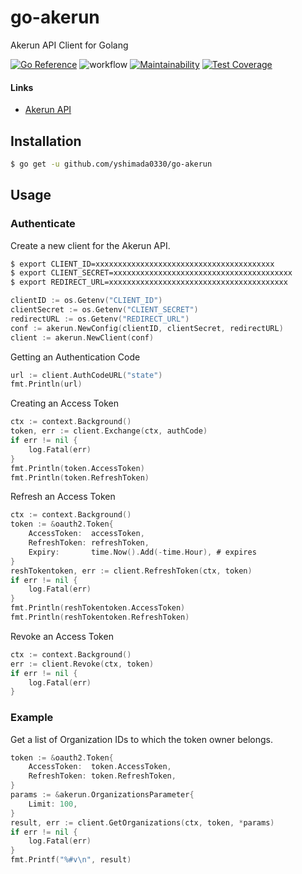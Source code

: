 # go-akerun
Akerun API Client for Golang

[![Go Reference](https://pkg.go.dev/badge/github.com/yshimada0330/go-akerun.svg)](https://pkg.go.dev/github.com/yshimada0330/go-akerun)
![workflow](https://github.com/yshimada0330/go-akerun/actions/workflows/go.yml/badge.svg)
[![Maintainability](https://api.codeclimate.com/v1/badges/89f807cbeb3eb3f93afb/maintainability)](https://codeclimate.com/github/yshimada0330/go-akerun/maintainability)
[![Test Coverage](https://api.codeclimate.com/v1/badges/89f807cbeb3eb3f93afb/test_coverage)](https://codeclimate.com/github/yshimada0330/go-akerun/test_coverage)


#### Links

- [Akerun API](https://developers.akerun.com/)

## Installation
```sh
$ go get -u github.com/yshimada0330/go-akerun
```

## Usage

### Authenticate
Create a new client for the Akerun API.
```sh
$ export CLIENT_ID=xxxxxxxxxxxxxxxxxxxxxxxxxxxxxxxxxxxxxxxx
$ export CLIENT_SECRET=xxxxxxxxxxxxxxxxxxxxxxxxxxxxxxxxxxxxxxxx
$ export REDIRECT_URL=xxxxxxxxxxxxxxxxxxxxxxxxxxxxxxxxxxxxxxxx
```

```go
clientID := os.Getenv("CLIENT_ID")
clientSecret := os.Getenv("CLIENT_SECRET")
redirectURL := os.Getenv("REDIRECT_URL")
conf := akerun.NewConfig(clientID, clientSecret, redirectURL)
client := akerun.NewClient(conf)
```

Getting an Authentication Code
```go
url := client.AuthCodeURL("state")
fmt.Println(url)
```

Creating an Access Token
```go
ctx := context.Background()
token, err := client.Exchange(ctx, authCode)
if err != nil {
    log.Fatal(err)
}
fmt.Println(token.AccessToken)
fmt.Println(token.RefreshToken)
```

Refresh an Access Token
```go
ctx := context.Background()
token := &oauth2.Token{
    AccessToken:  accessToken,
    RefreshToken: refreshToken,
    Expiry:       time.Now().Add(-time.Hour), # expires
}
reshTokentoken, err := client.RefreshToken(ctx, token)
if err != nil {
    log.Fatal(err)
}
fmt.Println(reshTokentoken.AccessToken)
fmt.Println(reshTokentoken.RefreshToken)
```

Revoke an Access Token
```go
ctx := context.Background()
err := client.Revoke(ctx, token)
if err != nil {
    log.Fatal(err)
}
```



### Example

Get a list of Organization IDs to which the token owner belongs.
```go
token := &oauth2.Token{
    AccessToken:  token.AccessToken,
    RefreshToken: token.RefreshToken,
}
params := &akerun.OrganizationsParameter{
    Limit: 100,
}
result, err := client.GetOrganizations(ctx, token, *params)
if err != nil {
    log.Fatal(err)
}
fmt.Printf("%#v\n", result)
```

